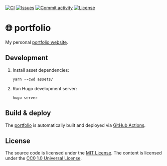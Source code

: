 [![CI](https://img.shields.io/github/actions/workflow/status/heinrichreimer/portfolio/ci.yml?branch=main&style=flat-square)](https://github.com/heinrichreimer/portfolio/actions/workflows/ci.yml)
[![Issues](https://img.shields.io/github/issues/heinrichreimer/portfolio?style=flat-square)](https://github.com/heinrichreimer/portfolio/issues)
[![Commit activity](https://img.shields.io/github/commit-activity/m/heinrichreimer/portfolio?style=flat-square)](https://github.com/heinrichreimer/portfolio/commits)
[![License](https://img.shields.io/github/license/heinrichreimer/portfolio?style=flat-square)](LICENSE)

# 🌐 portfolio

My personal [portfolio website](https://heinrich.reimer.family).

## Development

1. Install asset dependencies:

    ```shell script
    yarn --cwd assets/
    ```

1. Run Hugo development server:

    ```shell script
    hugo server
    ```

## Build & deploy

The [portfolio](https://heinrich.reimer.family) is automatically built and deployed
via [GitHub Actions](https://github.com/heinrichreimer/portfolio/actions).

## License

The source code is licensed under the [MIT License](/LICENSE).
The content is licensed under the [CC0 1.0 Universal License](/static/LICENSE).
